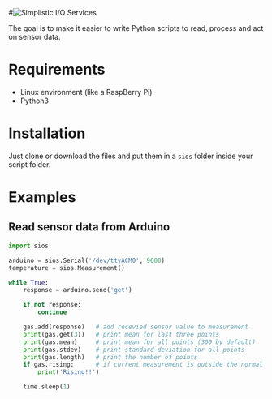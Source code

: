 #![Simplistic I/O Services](https://s3-eu-west-1.amazonaws.com/thomasjsn/public/github/sios/sios.png)

The goal is to make it easier to write Python scripts to read, process and act on sensor data.

# Requirements
* Linux environment (like a RaspBerry Pi)
* Python3

# Installation
Just clone or download the files and put them in a `sios` folder inside your script folder.

# Examples
## Read sensor data from Arduino

```python
import sios

arduino = sios.Serial('/dev/ttyACM0', 9600)
temperature = sios.Measurement()

while True:
    response = arduino.send('get')

    if not response:
        continue

    gas.add(response)   # add recevied sensor value to measurement
    print(gas.get(3))   # print mean for last three points
    print(gas.mean)     # print mean for all points (300 by default)
    print(gas.stdev)    # print standard deviation for all points
    print(gas.length)   # print the number of points
    if gas.rising:      # if current measurement is outside the normal distribution (3 sigma)
        print('Rising!!')

    time.sleep(1)
```
